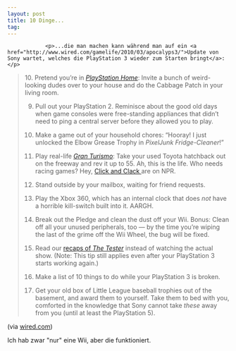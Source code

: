 ```yaml
---
layout: post
title: 10 Dinge...
tag: 
---
```



                <p>...die man machen kann während man auf ein <a href="http://www.wired.com/gamelife/2010/03/apocalyps3/">Update von Sony wartet, welches die PlayStation 3 wieder zum Starten bringt</a>:</p>
<blockquote>10. Pretend you’re in <a href="http://www.wired.com/gamelife/2008/12/touring-playsta/"><em>PlayStation Home</em></a>: Invite a bunch of weird-looking dudes over to your house and do the Cabbage Patch in your living room.

9. Pull out your PlayStation 2. Reminisce about the good old days when game consoles were free-standing appliances that didn’t need to ping a central server before they allowed you to play.

8. Make a game out of your household chores: “Hooray! I just unlocked the Elbow Grease Trophy in <cite>PixelJunk Fridge-Cleaner</cite>!”

7. Play real-life <cite><a href="http://www.wired.com/gamelife/2006/12/gran_turismo_4_/">Gran Turismo</a></cite>: Take your used Toyota hatchback out on the freeway and rev it up to 55. Ah, this is the life. Who needs racing games? Hey, <a href="http://www.cartalk.com/">Click and Clack </a>are on NPR.

6. Stand outside by your mailbox, waiting for friend requests.

5. Play the Xbox 360, which has an internal clock that does <em>not</em> have a horrible kill-switch built into it. AARGH.

4. Break out the Pledge and clean the dust off your Wii. Bonus: Clean off all your unused peripherals, too — by the time you’re wiping the last of the grime off the Wii Wheel, the bug will be fixed.

3. Read our <a href="http://www.wired.com/gamelife/2010/02/the-tester-episode-2/">recaps of <cite>The Tester</cite></a> instead of watching the actual show. (Note: This tip still applies even after your PlayStation 3 starts working again.)

2. Make a list of 10 things to do while your PlayStation 3 is broken.

1. Get your old box of Little League baseball trophies out of the basement, and award them to yourself. Take them to bed with you, comforted in the knowledge that Sony cannot take <em>these</em> away from you (until at least the PlayStation 5).</blockquote>
<p>(via <a href="http://www.wired.com/gamelife/2010/03/broken-ps3/">wired.com</a>)</p>
<p>Ich hab zwar &quot;nur&quot; eine Wii, aber die funktioniert.</p>
            
